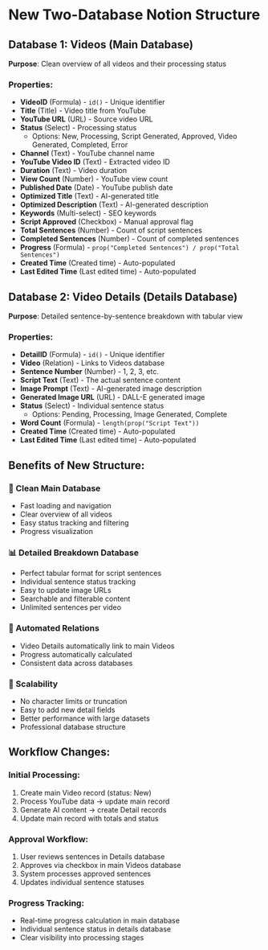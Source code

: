# New Two-Database Notion Structure

## Database 1: Videos (Main Database)
**Purpose**: Clean overview of all videos and their processing status

### Properties:
- **VideoID** (Formula) - `id()` - Unique identifier  
- **Title** (Title) - Video title from YouTube
- **YouTube URL** (URL) - Source video URL  
- **Status** (Select) - Processing status
  - Options: New, Processing, Script Generated, Approved, Video Generated, Completed, Error
- **Channel** (Text) - YouTube channel name
- **YouTube Video ID** (Text) - Extracted video ID
- **Duration** (Text) - Video duration
- **View Count** (Number) - YouTube view count
- **Published Date** (Date) - YouTube publish date
- **Optimized Title** (Text) - AI-generated title
- **Optimized Description** (Text) - AI-generated description  
- **Keywords** (Multi-select) - SEO keywords
- **Script Approved** (Checkbox) - Manual approval flag
- **Total Sentences** (Number) - Count of script sentences
- **Completed Sentences** (Number) - Count of completed sentences
- **Progress** (Formula) - `prop("Completed Sentences") / prop("Total Sentences")`
- **Created Time** (Created time) - Auto-populated
- **Last Edited Time** (Last edited time) - Auto-populated

## Database 2: Video Details (Details Database)  
**Purpose**: Detailed sentence-by-sentence breakdown with tabular view

### Properties:
- **DetailID** (Formula) - `id()` - Unique identifier
- **Video** (Relation) - Links to Videos database
- **Sentence Number** (Number) - 1, 2, 3, etc.
- **Script Text** (Text) - The actual sentence content
- **Image Prompt** (Text) - AI-generated image description
- **Generated Image URL** (URL) - DALL-E generated image
- **Status** (Select) - Individual sentence status
  - Options: Pending, Processing, Image Generated, Complete
- **Word Count** (Formula) - `length(prop("Script Text"))` 
- **Created Time** (Created time) - Auto-populated
- **Last Edited Time** (Last edited time) - Auto-populated

## Benefits of New Structure:

### 🎯 Clean Main Database
- Fast loading and navigation
- Clear overview of all videos
- Easy status tracking and filtering
- Progress visualization

### 📊 Detailed Breakdown Database  
- Perfect tabular format for script sentences
- Individual sentence status tracking
- Easy to update image URLs
- Searchable and filterable content
- Unlimited sentences per video

### 🔄 Automated Relations
- Video Details automatically link to main Videos
- Progress automatically calculated
- Consistent data across databases

### 🚀 Scalability
- No character limits or truncation
- Easy to add new detail fields
- Better performance with large datasets
- Professional database structure

## Workflow Changes:

### Initial Processing:
1. Create main Video record (status: New)
2. Process YouTube data → update main record
3. Generate AI content → create Detail records
4. Update main record with totals and status

### Approval Workflow:
1. User reviews sentences in Details database
2. Approves via checkbox in main Videos database  
3. System processes approved sentences
4. Updates individual sentence statuses

### Progress Tracking:
- Real-time progress calculation in main database
- Individual sentence status in details database
- Clear visibility into processing stages